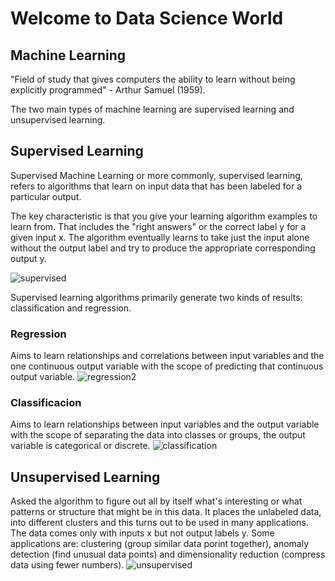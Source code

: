 # Welcome to Data Science World


## Machine Learning
"Field of study that gives computers the ability to learn without being explicitly programmed" - Arthur Samuel (1959).

The two main types of machine learning are supervised learning and unsupervised learning. 

## Supervised Learning
Supervised Machine Learning or more commonly, supervised learning, refers to algorithms that learn on input data that has been labeled for a particular output.

The key characteristic is that you give your learning algorithm examples to learn from. That includes the "right answers" or the correct label y for a given input x. The algorithm eventually learns to take just the input alone without the output label and try to produce the appropriate corresponding output y.

![supervised](https://user-images.githubusercontent.com/23408923/174518018-8ad7bb11-a1eb-41c9-b986-251525f0b639.png)


Supervised learning algorithms primarily generate two kinds of results: classification and regression.

### Regression
Aims to learn relationships and correlations between input variables and the one continuous output variable with the scope of predicting that continuous output variable.
![regression2](https://user-images.githubusercontent.com/23408923/174516927-88b32efb-62bb-4ace-98a4-dd412c554123.png)


### Classificacion
Aims to learn relationships between input variables and the output variable with the scope of separating the data into classes or groups, the output variable is categorical or discrete.
![classification](https://user-images.githubusercontent.com/23408923/174517087-5dedad3f-f01b-4dcd-9d2c-358b81c6810a.png)


## Unsupervised Learning
Asked the algorithm to figure out all by itself what's interesting or what patterns or structure that might be in this data. It places the unlabeled data, into different clusters and this turns out to be used in many applications. The data comes only with inputs x but not output labels y. Some applications are: clustering (group similar data porint together), anomaly detection (find unusual data points) and dimensionality reduction (compress data using fewer numbers).
![unsupervised](https://user-images.githubusercontent.com/23408923/174518313-00cd7687-aa53-45cc-958d-3d1eb78dcdf5.png)

